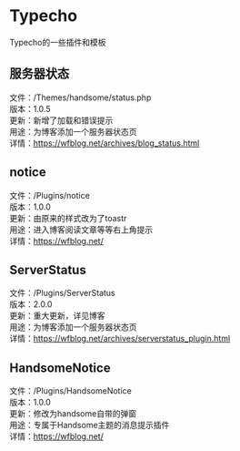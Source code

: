 # Typecho
Typecho的一些插件和模板

## 服务器状态
文件：/Themes/handsome/status.php  
版本：1.0.5  
更新：新增了加载和错误提示  
用途：为博客添加一个服务器状态页  
详情：https://wfblog.net/archives/blog_status.html  
  
## notice
文件：/Plugins/notice  
版本：1.0.0  
更新：由原来的样式改为了toastr  
用途：进入博客阅读文章等等右上角提示  
详情：https://wfblog.net/  

## ServerStatus
文件：/Plugins/ServerStatus  
版本：2.0.0  
更新：重大更新，详见博客  
用途：为博客添加一个服务器状态页  
详情：https://wfblog.net/archives/serverstatus_plugin.html  

## HandsomeNotice
文件：/Plugins/HandsomeNotice  
版本：1.0.0  
更新：修改为handsome自带的弹窗  
用途：专属于Handsome主题的消息提示插件  
详情：https://wfblog.net/  

